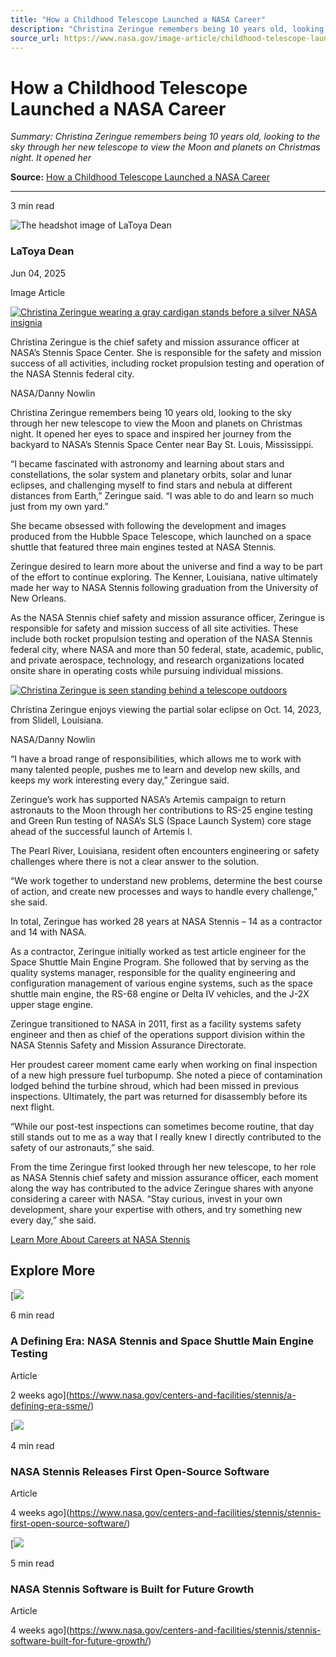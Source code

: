 ```yaml
---
title: "How a Childhood Telescope Launched a NASA Career"
description: "Christina Zeringue remembers being 10 years old, looking to the sky through her new telescope to view the Moon and planets on Christmas night. It opened her"
source_url: https://www.nasa.gov/image-article/childhood-telescope-launched-career-for-christina-zeringue/
---
```


# How a Childhood Telescope Launched a NASA Career

*Summary: Christina Zeringue remembers being 10 years old, looking to the sky through her new telescope to view the Moon and planets on Christmas night. It opened her*

**Source:** [How a Childhood Telescope Launched a NASA Career](https://www.nasa.gov/image-article/childhood-telescope-launched-career-for-christina-zeringue/)

---

3 min read

![The headshot image of LaToya Dean](https://secure.gravatar.com/avatar/c5bdd5cada8b69e80285c0ee6c60a7f5?s=300&d=blank&r=g)

### LaToya Dean

Jun 04, 2025

Image Article

[![Christina Zeringue wearing a gray cardigan stands before a silver NASA insignia](https://www.nasa.gov/wp-content/uploads/2025/06/s25-016-christina-zeringue.jpg?w=2048)](https://www.nasa.gov/wp-content/uploads/2025/06/s25-016-christina-zeringue.jpg)

Christina Zeringue is the chief safety and mission assurance officer at NASA’s Stennis Space Center. She is responsible for the safety and mission success of all activities, including rocket propulsion testing and operation of the NASA Stennis federal city.

NASA/Danny Nowlin

Christina Zeringue remembers being 10 years old, looking to the sky through her new telescope to view the Moon and planets on Christmas night. It opened her eyes to space and inspired her journey from the backyard to NASA’s Stennis Space Center near Bay St. Louis, Mississippi.

“I became fascinated with astronomy and learning about stars and constellations, the solar system and planetary orbits, solar and lunar eclipses, and challenging myself to find stars and nebula at different distances from Earth,” Zeringue said. “I was able to do and learn so much just from my own yard.”

She became obsessed with following the development and images produced from the Hubble Space Telescope, which launched on a space shuttle that featured three main engines tested at NASA Stennis.

Zeringue desired to learn more about the universe and find a way to be part of the effort to continue exploring. The Kenner, Louisiana, native ultimately made her way to NASA Stennis following graduation from the University of New Orleans.

As the NASA Stennis chief safety and mission assurance officer, Zeringue is responsible for safety and mission success of all site activities. These include both rocket propulsion testing and operation of the NASA Stennis federal city, where NASA and more than 50 federal, state, academic, public, and private aerospace, technology, and research organizations located onsite share in operating costs while pursuing individual missions.

[![Christina Zeringue is seen standing behind a telescope outdoors](https://www.nasa.gov/wp-content/uploads/2025/06/s25-016-eclipse-1.jpg?w=720)](https://www.nasa.gov/wp-content/uploads/2025/06/s25-016-eclipse-1.jpg)

Christina Zeringue enjoys viewing the partial solar eclipse on Oct. 14, 2023, from Slidell, Louisiana.

NASA/Danny Nowlin

“I have a broad range of responsibilities, which allows me to work with many talented people, pushes me to learn and develop new skills, and keeps my work interesting every day,” Zeringue said.

Zeringue’s work has supported NASA’s Artemis campaign to return astronauts to the Moon through her contributions to RS-25 engine testing and Green Run testing of NASA’s SLS (Space Launch System) core stage ahead of the successful launch of Artemis I.

The Pearl River, Louisiana, resident often encounters engineering or safety challenges where there is not a clear answer to the solution.

“We work together to understand new problems, determine the best course of action, and create new processes and ways to handle every challenge,” she said.

In total, Zeringue has worked 28 years at NASA Stennis – 14 as a contractor and 14 with NASA.

As a contractor, Zeringue initially worked as test article engineer for the Space Shuttle Main Engine Program. She followed that by serving as the quality systems manager, responsible for the quality engineering and configuration management of various engine systems, such as the space shuttle main engine, the RS-68 engine or Delta IV vehicles, and the J-2X upper stage engine.

Zeringue transitioned to NASA in 2011, first as a facility systems safety engineer and then as chief of the operations support division within the NASA Stennis Safety and Mission Assurance Directorate.

Her proudest career moment came early when working on final inspection of a new high pressure fuel turbopump. She noted a piece of contamination lodged behind the turbine shroud, which had been missed in previous inspections. Ultimately, the part was returned for disassembly before its next flight.

“While our post-test inspections can sometimes become routine, that day still stands out to me as a way that I really knew I directly contributed to the safety of our astronauts,” she said.

From the time Zeringue first looked through her new telescope, to her role as NASA Stennis chief safety and mission assurance officer, each moment along the way has contributed to the advice Zeringue shares with anyone considering a career with NASA. “Stay curious, invest in your own development, share your expertise with others, and try something new every day,” she said.

[Learn More About Careers at NASA Stennis](https://www.nasa.gov/stennis/about-stennis/employers-and-careers/)

## Explore More

[![](https://www.nasa.gov/wp-content/uploads/2025/05/ssc-1977-00049h.jpg?w=300)

6 min read

### A Defining Era: NASA Stennis and Space Shuttle Main Engine Testing

Article

2 weeks ago](https://www.nasa.gov/centers-and-facilities/stennis/a-defining-era-ssme/)

[![](https://www.nasa.gov/wp-content/uploads/2025/05/ssc-20250305-s00246.jpg?w=300)

4 min read

### NASA Stennis Releases First Open-Source Software

Article

4 weeks ago](https://www.nasa.gov/centers-and-facilities/stennis/stennis-first-open-source-software/)

[![](https://www.nasa.gov/wp-content/uploads/2025/05/ssc-20250506-s00285.jpg?w=300)

5 min read

### NASA Stennis Software is Built for Future Growth

Article

4 weeks ago](https://www.nasa.gov/centers-and-facilities/stennis/stennis-software-built-for-future-growth/)